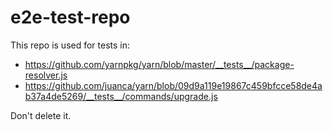 # e2e-test-repo

This repo is used for tests in:

- https://github.com/yarnpkg/yarn/blob/master/__tests__/package-resolver.js
- https://github.com/juanca/yarn/blob/09d9a119e19867c459bfcce58de4ab37a4de5269/__tests__/commands/upgrade.js

Don't delete it.
